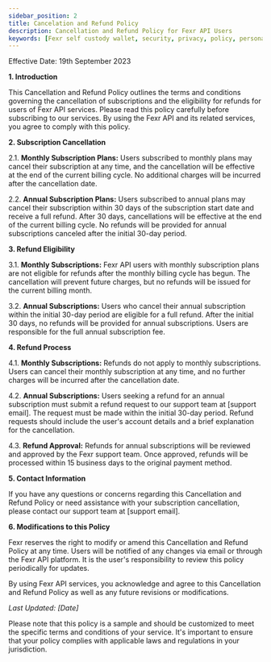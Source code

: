 ```yaml
---
sidebar_position: 2
title: Cancelation and Refund Policy
description: Cancellation and Refund Policy for Fexr API Users
keywords: [Fexr self custody wallet, security, privacy, policy, personal information, on-chain activity, decentralized network, encryption, SSL encryption, third-party services, Validator.Social, email information, trend analysis, portfolio performance, tokenized asset market]
---
```


Effective Date: 19th September 2023

**1. Introduction**

This Cancellation and Refund Policy outlines the terms and conditions governing the cancellation of subscriptions and the eligibility for refunds for users of Fexr API services. Please read this policy carefully before subscribing to our services. By using the Fexr API and its related services, you agree to comply with this policy.

**2. Subscription Cancellation**

2.1. **Monthly Subscription Plans:** Users subscribed to monthly plans may cancel their subscription at any time, and the cancellation will be effective at the end of the current billing cycle. No additional charges will be incurred after the cancellation date.

2.2. **Annual Subscription Plans:** Users subscribed to annual plans may cancel their subscription within 30 days of the subscription start date and receive a full refund. After 30 days, cancellations will be effective at the end of the current billing cycle. No refunds will be provided for annual subscriptions canceled after the initial 30-day period.

**3. Refund Eligibility**

3.1. **Monthly Subscriptions:** Fexr API users with monthly subscription plans are not eligible for refunds after the monthly billing cycle has begun. The cancellation will prevent future charges, but no refunds will be issued for the current billing month.

3.2. **Annual Subscriptions:** Users who cancel their annual subscription within the initial 30-day period are eligible for a full refund. After the initial 30 days, no refunds will be provided for annual subscriptions. Users are responsible for the full annual subscription fee.

**4. Refund Process**

4.1. **Monthly Subscriptions:** Refunds do not apply to monthly subscriptions. Users can cancel their monthly subscription at any time, and no further charges will be incurred after the cancellation date.

4.2. **Annual Subscriptions:** Users seeking a refund for an annual subscription must submit a refund request to our support team at [support email]. The request must be made within the initial 30-day period. Refund requests should include the user's account details and a brief explanation for the cancellation.

4.3. **Refund Approval:** Refunds for annual subscriptions will be reviewed and approved by the Fexr support team. Once approved, refunds will be processed within 15 business days to the original payment method.

**5. Contact Information**

If you have any questions or concerns regarding this Cancellation and Refund Policy or need assistance with your subscription cancellation, please contact our support team at [support email].

**6. Modifications to this Policy**

Fexr reserves the right to modify or amend this Cancellation and Refund Policy at any time. Users will be notified of any changes via email or through the Fexr API platform. It is the user's responsibility to review this policy periodically for updates.

By using Fexr API services, you acknowledge and agree to this Cancellation and Refund Policy as well as any future revisions or modifications.

*Last Updated: [Date]*

Please note that this policy is a sample and should be customized to meet the specific terms and conditions of your service. It's important to ensure that your policy complies with applicable laws and regulations in your jurisdiction.
